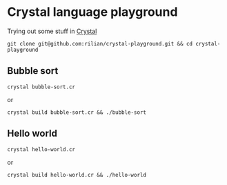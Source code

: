 # Crystal language playground

Trying out some stuff in [Crystal](http://crystal-lang.org/)

`git clone git@github.com:rilian/crystal-playground.git && cd crystal-playground`

Bubble sort
-----------

`crystal bubble-sort.cr`

or

`crystal build bubble-sort.cr && ./bubble-sort`

Hello world
-----------

`crystal hello-world.cr`

or

`crystal build hello-world.cr && ./hello-world`
